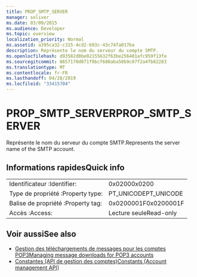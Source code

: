 ```yaml
---
title: PROP_SMTP_SERVER
manager: soliver
ms.date: 03/09/2015
ms.audience: Developer
ms.topic: overview
localization_priority: Normal
ms.assetid: a395ca32-c315-4cd2-b93c-43c74fa017ba
description: Représente le nom du serveur du compte SMTP.
ms.openlocfilehash: d93582d0be02155632f63be256401afc959f13fe
ms.sourcegitcommit: 8657170d071f9bcf680aba50b9c07f2a4fb82283
ms.translationtype: MT
ms.contentlocale: fr-FR
ms.lasthandoff: 04/28/2019
ms.locfileid: "33415704"
---
```

# <a name="prop_smtp_server"></a><span data-ttu-id="b46c7-103">PROP_SMTP_SERVER</span><span class="sxs-lookup"><span data-stu-id="b46c7-103">PROP_SMTP_SERVER</span></span>

<span data-ttu-id="b46c7-104">Représente le nom du serveur du compte SMTP.</span><span class="sxs-lookup"><span data-stu-id="b46c7-104">Represents the server name of the SMTP account.</span></span>
  
## <a name="quick-info"></a><span data-ttu-id="b46c7-105">Informations rapides</span><span class="sxs-lookup"><span data-stu-id="b46c7-105">Quick info</span></span>

|||
|:-----|:-----|
|<span data-ttu-id="b46c7-106">Identificateur :</span><span class="sxs-lookup"><span data-stu-id="b46c7-106">Identifier:</span></span>  <br/> |<span data-ttu-id="b46c7-107">0x0200</span><span class="sxs-lookup"><span data-stu-id="b46c7-107">0x0200</span></span>  <br/> |
|<span data-ttu-id="b46c7-108">Type de propriété :</span><span class="sxs-lookup"><span data-stu-id="b46c7-108">Property type:</span></span>  <br/> |<span data-ttu-id="b46c7-109">PT_UNICODE</span><span class="sxs-lookup"><span data-stu-id="b46c7-109">PT_UNICODE</span></span>  <br/> |
|<span data-ttu-id="b46c7-110">Balise de propriété :</span><span class="sxs-lookup"><span data-stu-id="b46c7-110">Property tag:</span></span>  <br/> |<span data-ttu-id="b46c7-111">0x0200001F</span><span class="sxs-lookup"><span data-stu-id="b46c7-111">0x0200001F</span></span>  <br/> |
|<span data-ttu-id="b46c7-112">Accès :</span><span class="sxs-lookup"><span data-stu-id="b46c7-112">Access:</span></span>  <br/> |<span data-ttu-id="b46c7-113">Lecture seule</span><span class="sxs-lookup"><span data-stu-id="b46c7-113">Read-only</span></span>  <br/> |
   
## <a name="see-also"></a><span data-ttu-id="b46c7-114">Voir aussi</span><span class="sxs-lookup"><span data-stu-id="b46c7-114">See also</span></span>

- [<span data-ttu-id="b46c7-115">Gestion des téléchargements de messages pour les comptes POP3</span><span class="sxs-lookup"><span data-stu-id="b46c7-115">Managing message downloads for POP3 accounts</span></span>](managing-message-downloads-for-pop3-accounts.md) 
- [<span data-ttu-id="b46c7-116">Constantes (API de gestion des comptes)</span><span class="sxs-lookup"><span data-stu-id="b46c7-116">Constants (Account management API)</span></span>](constants-account-management-api.md)

